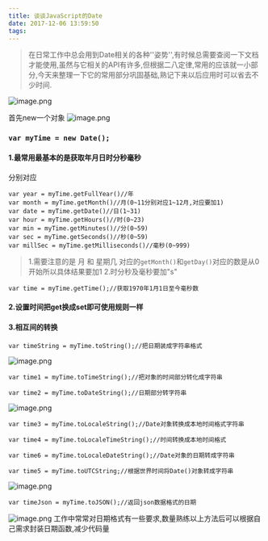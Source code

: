 ```yaml
---
title: 谈谈JavaScript的Date
date: 2017-12-06 13:59:50
tags:
---
```

>在日常工作中总会用到Date相关的各种''姿势'',有时候总需要查阅一下文档才能使用,虽然与它相关的API有许多,但根据二八定律,常用的应该就一小部分,今天来整理一下它的常用部分巩固基础,熟记下来以后应用时可以省去不少时间.

![image.png](http://upload-images.jianshu.io/upload_images/1808957-bf11f5b6dca2108e.png?imageMogr2/auto-orient/strip%7CimageView2/2/w/1240)

首先new一个对象
![image.png](http://upload-images.jianshu.io/upload_images/1808957-277645a259c26377.png?imageMogr2/auto-orient/strip%7CimageView2/2/w/1240)
###  `var myTime = new Date();`
#### 1.最常用最基本的是获取年月日时分秒毫秒
分别对应
```
var year = myTime.getFullYear()//年
var month = myTime.getMonth()//月(0~11分别对应1~12月,对应要加1)
var date = myTime.getDate()//日(1~31)
var hour = myTime.getHours()//时(0~23)
var min = myTime.getMinutes()//分(0~59)
var sec = myTime.getSeconds()//秒(0~59)
var millSec = myTime.getMilliseconds()//毫秒(0~999)
```
>1.需要注意的是 月 和 星期几 对应的`getMonth()`和`getDay()`对应的数是从0开始所以具体结果要加1
>2.时分秒及毫秒要加"s"

`var time = myTime.getTime();//获取1970年1月1日至今毫秒数`
#### 2.设置时间把get换成set即可使用规则一样
#### 3.相互间的转换
```
var timeString = myTime.toString();//把日期装成字符串格式
```
![image.png](http://upload-images.jianshu.io/upload_images/1808957-77bf033e1ca79e77.png?imageMogr2/auto-orient/strip%7CimageView2/2/w/1240)
```
var time1 = myTime.toTimeString();//把对象的时间部分转化成字符串
```
```
var time2 = myTime.toDateString();//日期部分转字符串
```
![image.png](http://upload-images.jianshu.io/upload_images/1808957-b0566e374a2c9eb3.png?imageMogr2/auto-orient/strip%7CimageView2/2/w/1240)
```
var time3 = myTime.toLocaleString();//Date对象转换成本地时间格式字符串
```
```
var time4 = myTime.toLocaleTimeString();//时间转换成本地时间格式
```
```
var time6 = myTime.toLocaleDateString();//Date对象的日期转成字符串
```
```
var time5 = myTime.toUTCString;//根据世界时间将Date()对象转成字符串
```
![image.png](http://upload-images.jianshu.io/upload_images/1808957-0101541d6014de08.png?imageMogr2/auto-orient/strip%7CimageView2/2/w/1240)
```
var timeJson = myTime.toJSON();//返回json数据格式的日期
```
![image.png](http://upload-images.jianshu.io/upload_images/1808957-17ebc8f1320f01aa.png?imageMogr2/auto-orient/strip%7CimageView2/2/w/1240)
工作中常常对日期格式有一些要求,数量熟练以上方法后可以根据自己需求封装日期函数,减少代码量









